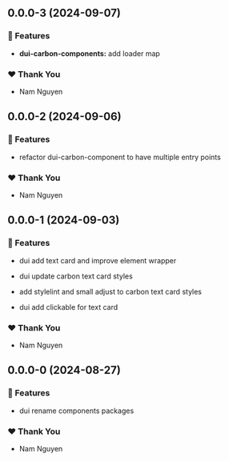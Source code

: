 ## 0.0.0-3 (2024-09-07)


### 🚀 Features

- **dui-carbon-components:** add loader map


### ❤️  Thank You

- Nam Nguyen

## 0.0.0-2 (2024-09-06)


### 🚀 Features

- refactor dui-carbon-component to have multiple entry points


### ❤️  Thank You

- Nam Nguyen

## 0.0.0-1 (2024-09-03)


### 🚀 Features

- dui add text card and improve element wrapper

- dui update carbon text card styles

- add stylelint and small adjust to carbon text card styles

- dui add clickable for text card


### ❤️  Thank You

- Nam Nguyen

## 0.0.0-0 (2024-08-27)


### 🚀 Features

- dui rename components packages


### ❤️  Thank You

- Nam Nguyen